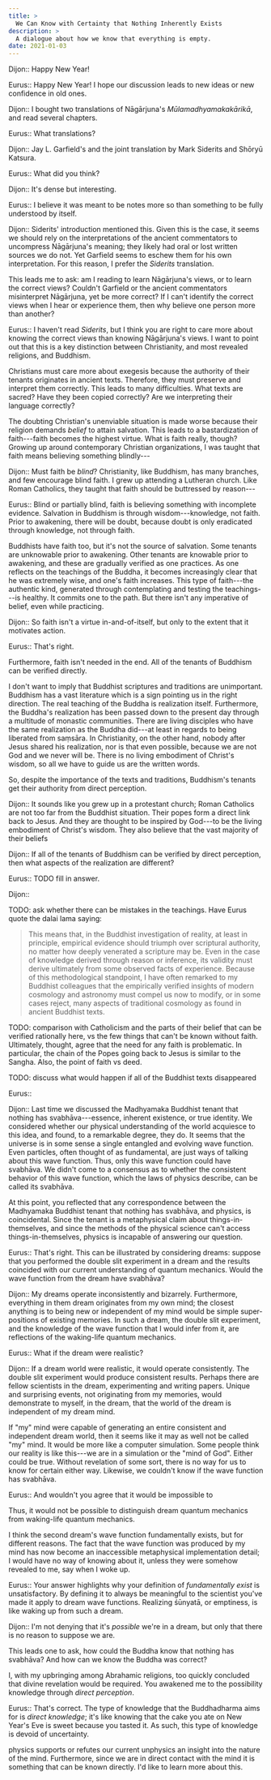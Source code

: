 ```yaml
---
title: >
  We Can Know with Certainty that Nothing Inherently Exists
description: >
  A dialogue about how we know that everything is empty.
date: 2021-01-03
---
```


Dijon:: Happy New Year!

Eurus:: Happy New Year! I hope our discussion leads to new ideas or new confidence in old ones.

Dijon:: I bought two translations of Nāgārjuna's _Mūlamadhyamakakārikā_, and read several chapters.

Eurus:: What translations?

Dijon:: Jay L. Garfield's and the joint translation by Mark Siderits and Shōryū Katsura.

Eurus:: What did you think?

Dijon:: It's dense but interesting.

Eurus:: I believe it was meant to be notes more so than something to be fully understood by itself.

Dijon:: Siderits' introduction mentioned this. Given this is the case, it seems we should rely on the interpretations of the ancient commentators to uncompress Nāgārjuna's meaning; they likely had oral or lost written sources we do not. Yet Garfield seems to eschew them for his own interpretation. For this reason, I prefer the _Siderits_ translation.

This leads me to ask: am I reading to learn Nāgārjuna's views, or to learn the correct views? Couldn't Garfield or the ancient commentators misinterpret Nāgārjuna, yet be more correct? If I can't identify the correct views when I hear or experience them, then why believe one person more than another?

Eurus:: I haven't read _Siderits_, but I think you are right to care more about knowing the correct views than knowing Nāgārjuna's views. I want to point out that this is a key distinction between Christianity, and most revealed religions, and Buddhism.

Christians must care more about exegesis because the authority of their tenants originates in ancient texts. Therefore, they must preserve and interpret them correctly. This leads to many difficulties. What texts are sacred? Have they been copied correctly? Are we interpreting their language correctly?

The doubting Christian's unenviable situation is made worse because their religion demands _belief_ to attain salvation. This leads to a bastardization of faith---faith becomes the highest virtue. What is faith really, though? Growing up around contemporary Christian organizations, I was taught that faith means believing something blindly---

Dijon:: Must faith be _blind_? Christianity, like Buddhism, has many branches, and few encourage blind faith. I grew up attending a Lutheran church. Like Roman Catholics, they taught that faith should be buttressed by reason---

Eurus:: Blind or partially blind, faith is believing something with incomplete evidence. Salvation in Buddhism is through wisdom---knowledge, not faith. Prior to awakening, there will be doubt, because doubt is only eradicated through knowledge, not through faith.

Buddhists have faith too, but it's not the source of salvation. Some tenants are unknowable prior to awakening. Other tenants are knowable prior to awakening, and these are gradually verified as one practices. As one reflects on the teachings of the Buddha, it becomes increasingly clear that he was extremely wise, and one's faith increases. This type of faith---the authentic kind, generated through contemplating and testing the teachings---is healthy. It commits one to the path. But there isn't any imperative of belief, even while practicing.

Dijon:: So faith isn't a virtue in-and-of-itself, but only to the extent that it motivates action.

Eurus:: That's right.

Furthermore, faith isn't needed in the end. All of the tenants of Buddhism can be verified directly.

I don't want to imply that Buddhist scriptures and traditions are unimportant. Buddhism has a vast literature which is a sign pointing us in the right direction.  The real teaching of the Buddha is realization itself. Furthermore, the Buddha's realization has been passed down to the present day through a multitude of monastic communities. There are living disciples who have the same realization as the Buddha did---at least in regards to being liberated from saṃsāra. In Christianity, on the other hand, nobody after Jesus shared his realization, nor is that even possible, because we are not God and we never will be. There is no living embodiment of Christ's wisdom, so all we have to guide us are the written words.

So, despite the importance of the texts and traditions, Buddhism's tenants get their authority from direct perception.

Dijon:: It sounds like you grew up in a protestant church; Roman Catholics are not too far from the Buddhist situation. Their popes form a direct link back to Jesus. And they are thought to be inspired by God---to be the living embodiment of Christ's wisdom. They also believe that the vast majority of their beliefs

Dijon:: If all of the tenants of Buddhism can be verified by direct perception, then what aspects of the realization are different?

Eurus:: TODO fill in answer.

Dijon::

TODO: ask whether there can be mistakes in the teachings. Have Eurus quote the dalai lama saying:

> This means that, in the Buddhist investigation of reality, at least in principle, empirical evidence should triumph over scriptural authority, no matter how deeply venerated a scripture may be. Even in the case of knowledge derived through reason or inference, its validity must derive ultimately from some observed facts of experience. Because of this methodological standpoint, I have often remarked to my Buddhist colleagues that the empirically verified insights of modern cosmology and astronomy must compel us now to modify, or in some cases reject, many aspects of traditional cosmology as found in ancient Buddhist texts.

TODO: comparison with Catholicism and the parts of their belief that can be verified rationally here, vs the few things that can't be known without faith. Ultimately, thought, agree that the need for any faith is problematic. In particular, the chain of the Popes going back to Jesus is similar to the Sangha. Also, the point of faith vs deed.

TODO: discuss what would happen if all of the Buddhist texts disappeared

Eurus::

Dijon:: Last time we discussed the Madhyamaka Buddhist tenant that nothing has svabhāva---essence, inherent existence, or true identity. We considered whether our physical understanding of the world acquiesce to this idea, and found, to a remarkable degree, they do. It seems that the universe is in some sense a single entangled and evolving wave function. Even particles, often thought of as fundamental, are just ways of talking about this wave function. Thus, only this wave function could have svabhāva. We didn't come to a consensus as to whether the consistent behavior of this wave function, which the laws of physics describe, can be called its svabhāva.

At this point, you reflected that any correspondence between the Madhyamaka Buddhist tenant that nothing has svabhāva, and physics, is coincidental. Since the tenant is a metaphysical claim about things-in-themselves, and since the methods of the physical science can't access things-in-themselves, physics is incapable of answering our question.

Eurus:: That's right. This can be illustrated by considering dreams: suppose that you performed the double slit experiment in a dream and the results coincided with our current understanding of quantum mechanics. Would the wave function from the dream have svabhāva?

Dijon:: My dreams operate inconsistently and bizarrely. Furthermore, everything in them dream originates from my own mind; the closest anything is to being new or independent of my mind would be simple super-positions of existing memories. In such a dream, the double slit experiment, and the knowledge of the wave function that I would infer from it, are reflections of the waking-life quantum mechanics.

Eurus:: What if the dream were realistic?

Dijon:: If a dream world were realistic, it would operate consistently. The double slit experiment would produce consistent results. Perhaps there are fellow scientists in the dream, experimenting and writing papers. Unique and surprising events, not originating from my memories, would demonstrate to myself, in the dream, that the world of the dream is independent of my dream mind.

If "my" mind were capable of generating an entire consistent and independent dream world, then it seems like it may as well not be called "my" mind. It would be more like a computer simulation. Some people think our reality is like this---we are in a simulation or the "mind of God". Either could be true. Without revelation of some sort, there is no way for us to know for certain either way. Likewise, we couldn't know if the wave function has svabhāva.

Eurus:: And wouldn't you agree that it would be impossible to

Thus, it would not be possible to distinguish dream quantum mechanics from waking-life quantum mechanics.

I think the second dream's wave function fundamentally exists, but for different reasons. The fact that the wave function was produced by my mind has now become an inaccessible metaphysical implementation detail; I would have no way of knowing about it, unless they were somehow revealed to me, say when I woke up.

Eurus:: Your answer highlights why your definition of _fundamentally exist_ is unsatisfactory. By defining it to always be meaningful to the scientist you've made it apply to dream wave functions. Realizing śūnyatā, or emptiness, is like waking up from such a dream.

Dijon:: I'm not denying that it's _possible_ we're in a dream, but only that there is no reason to suppose we are.

This leads one to ask, how could the Buddha know that nothing has svabhāva? And how can we know the Buddha was correct?

I, with my upbringing among Abrahamic religions, too quickly concluded that divine revelation would be required. You awakened me to the possibility knowledge through _direct perception_.

Eurus:: That's correct. The type of knowledge that the Buddhadharma aims for is _direct knowledge_; it's like knowing that the cake you ate on New Year's Eve is sweet because you tasted it. As such, this type of knowledge is devoid of uncertainty.

physics supports or refutes our current unphysics an insight into the nature of the mind. Furthermore, since we are in direct contact with the mind it is something that can be known directly. I'd like to learn more about this.

